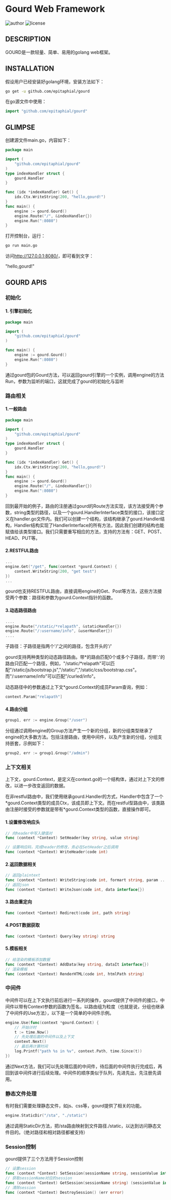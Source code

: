 # Gourd Web Framework

![author](https://img.shields.io/badge/author-Curled-blueviolet.svg?style=plastic)
![license](https://img.shields.io/badge/license-MIT-brightgreen.svg?style=plastic)

## DESCRIPTION

GOURD是一款轻量、简单、易用的golang web框架。

## INSTALLATION

假设用户已经安装好golang环境，安装方法如下：

```bash
go get -u github.com/epitaphial/gourd
```

在go源文件中使用：

```go
import "github.com/epitaphial/gourd"
```

## GLIMPSE

创建源文件main.go，内容如下：

```go
package main

import (
    "github.com/epitaphial/gourd"
)
type indexHandler struct {
    gourd.Handler
}

func (idx *indexHandler) Get() {
    idx.Ctx.WriteString(200, "hello,gourd!")
}
func main() {
    engine := gourd.Gourd()
    engine.Route("/", &indexHandler{})
    engine.Run(":8080")
}
```

打开控制台，运行：

```bash
go run main.go
```

访问<http://127.0.0.1:8080/>，即可看到文字：

"hello,gourd!"

## GOURD APIS

### 初始化

#### 1. 引擎初始化

```go
package main

import (
    "github.com/epitaphial/gourd"
)

func main() {
    engine := gourd.Gourd()
    engine.Run(":8080")
}
```

通过gourd包的Gourd方法，可以返回gourd引擎的一个实例，调用engine的方法Run，参数为监听的端口，这就完成了gourd的初始化与监听

### 路由相关

#### 1.一般路由

```go
package main

import (
    "github.com/epitaphial/gourd"
)
type indexHandler struct {
    gourd.Handler
}

func (idx *indexHandler) Get() {
    idx.Ctx.WriteString(200, "hello,gourd!")
}
func main() {
    engine := gourd.Gourd()
    engine.Route("/", &indexHandler{})
    engine.Run(":8080")
}
```

回到最开始的例子，路由的注册通过gourd的Route方法实现，该方法接受两个参数，string类型的路径，以及一个gourd.HandlerInterface类型的接口，该接口定义在handler.go文件内。我们可以创建一个结构，该结构继承了gourd.Handler结构，Handler结构实现了HandlerInterface的所有方法，因此我们创建的结构也能赋值给该类型接口。我们只需要重写相应的方法，支持的方法有：GET、POST、HEAD、PUT等。

#### 2.RESTFUL路由

```go
...
engine.Get("/get", func(context *gourd.Context) {
    context.WriteString(200, "get test")
})
...
```

gourd也支持RESTFUL路由，直接调用engine的Get、Post等方法，这些方法接受两个参数：路径和参数为gourd.Context指针的函数。

#### 3.动态路径路由

```go
....
engine.Route("/static/*relapath", &staticHandler{})
engine.Route("/:username/info", &userHandler{})
....
```

子路径：子路径是指两个'/'之间的路径，包含开头的'/'

gourd支持两种类型的动态路径路由。带\*的路由匹配0个或多个子路径，而带':'的路由只匹配一个路径，例如，"/static/\*relapath"可以匹配"/static/js/bootstrap.js","/static/","/static/css/bootstrap.css"。而"/:username/info"可以匹配"/curled/info"。

动态路径中的参数通过上下文\*gourd.Context的成员Param查询，例如：

```go
context.Param["relapath"]
```

#### 4.路由分组

```go
group1, err := engine.Group("/user")
```

分组通过调用engine的Group方法产生一个新的分组，新的分组类型继承了engine的大多数方法。包括注册路由，使用中间件，以及产生新的分组，分组支持嵌套，示例如下：

```go
group2, err := group1.Group("/admin")
```

### 上下文相关

上下文，gourd.Context，是定义在context.go的一个结构体，通过对上下文的修改，以进一步改变返回的数据。

在非restful路由中，我们使用继承gourd.Handler的方式，Handler中包含了一个\*gourd.Context类型的成员Ctx，该成员即上下文。而在restful型路由中，该类路由注册时接受的参数就是带有\*gourd.Context类型的函数，直接操作即可。

#### 1.设置修改响应头

```go
// 向header中写入键值对
func (context *Context) SetHeader(key string, value string)
```

```go
// 设置响应码，完成header的修改，务必在SetHeader之后调用
func (context *Context) WriteHeader(code int)
```

#### 2.返回数据相关

```go
// 返回plaintext
func (context *Context) WriteString(code int, formart string, param ...interface{})
// 返回json
func (context *Context) WriteJson(code int, data interface{})
```

#### 3.路由重定向

```go
func (context *Context) Redirect(code int, path string)
```

#### 4.POST数据获取

```go
func (context *Context) Query(key string) string
```

#### 5.模板相关

```go
// 给渲染的模板添加数据
func (context *Context) AddData(key string, dataIt interface{})
// 渲染模板
func (context *Context) RenderHTML(code int, htmlPath string)
```

### 中间件

中间件可以在上下文执行前后进行一系列的操作，gourd提供了中间件的接口，中间件以带有Context参数的函数为签名，以路由组为粒度（也就是说，分组也继承了中间件的Use方法），以下是一个简单的中间件示例。

```go
engine.Use(func(context *gourd.Context) {
    // 开始计时
    t := time.Now()
    // 先处理后面的中间件以及上下文
    context.Next()
    // 最后再计算时间
    log.Printf("path %s in %v", context.Path, time.Since(t))
})
```

通过Next方法，我们可以先处理后面的中间件，待后面的中间件执行完成后，再回到该中间件进行后续处理。中间件的顺序类似于队列，先进先出，先注册先调用。

### 静态文件处理

有时我们需要处理静态文件，如js、css等，gourd提供了相关的功能。

```go
engine.StaticDir("/sta", "./static")
```

通过调用StaticDir方法，把/sta路由映射到文件路径./static，以达到访问静态文件目的。（绝对路径和相对路径都被支持）

### Session控制

gourd提供了三个方法用于Session控制

```go
// 设置session
func (context *Context) SetSession(sessionName string, sessionValue interface{})
// 获取sessionName对应的session
func (context *Context) GetSession(sessionName string) (sessionValue interface{}, err error)
// 清除session
func (context *Context) DestroySession() (err error)
```
